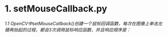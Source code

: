 # 1. setMouseCallback.py
###### 1.1 OpenCV中setMouseCallback()创建一个鼠标回调函数，每次在图像上单击左键再抬起的过程，都会3次调用鼠标响应函数，并且响应顺序是：
